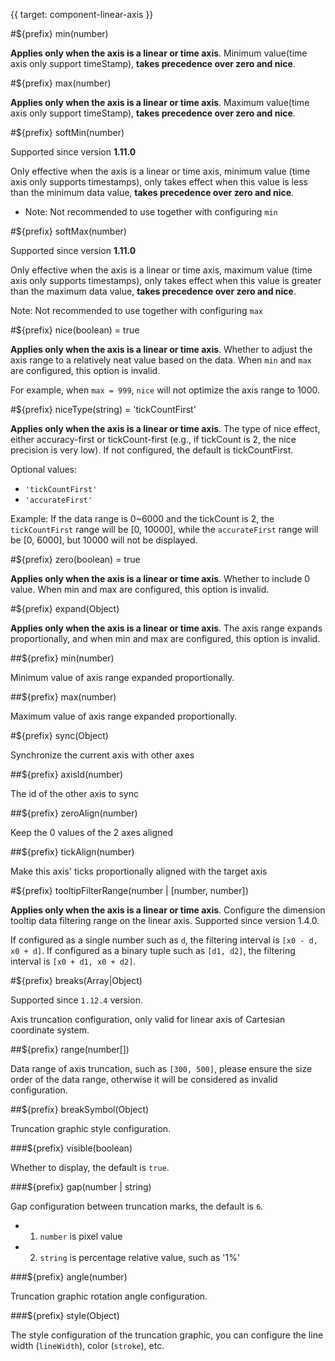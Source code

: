 {{ target: component-linear-axis }}

<!-- ILinearAxisSpec -->

#${prefix} min(number)

**Applies only when the axis is a linear or time axis**. Minimum value(time axis only support timeStamp), **takes precedence over zero and nice**.

#${prefix} max(number)

**Applies only when the axis is a linear or time axis**. Maximum value(time axis only support timeStamp), **takes precedence over zero and nice**.

#${prefix} softMin(number)

Supported since version **1.11.0**

Only effective when the axis is a linear or time axis, minimum value (time axis only supports timestamps), only takes effect when this value is less than the minimum data value, **takes precedence over zero and nice**.

- Note: Not recommended to use together with configuring `min`

#${prefix} softMax(number)

Supported since version **1.11.0**

Only effective when the axis is a linear or time axis, maximum value (time axis only supports timestamps), only takes effect when this value is greater than the maximum data value, **takes precedence over zero and nice**.

Note: Not recommended to use together with configuring `max`

#${prefix} nice(boolean) = true

**Applies only when the axis is a linear or time axis**. Whether to adjust the axis range to a relatively neat value based on the data. When `min` and `max` are configured, this option is invalid.

For example, when `max = 999`, `nice` will not optimize the axis range to 1000.

#${prefix} niceType(string) = 'tickCountFirst'

**Applies only when the axis is a linear or time axis**. The type of nice effect, either accuracy-first or tickCount-first (e.g., if tickCount is 2, the nice precision is very low). If not configured, the default is tickCountFirst.

Optional values:

- `'tickCountFirst'`
- `'accurateFirst'`

Example: If the data range is 0~6000 and the tickCount is 2, the `tickCountFirst` range will be [0, 10000], while the `accurateFirst` range will be [0, 6000], but 10000 will not be displayed.

#${prefix} zero(boolean) = true

**Applies only when the axis is a linear or time axis**. Whether to include 0 value. When min and max are configured, this option is invalid.

#${prefix} expand(Object)

**Applies only when the axis is a linear or time axis**. The axis range expands proportionally, and when min and max are configured, this option is invalid.

##${prefix} min(number)

Minimum value of axis range expanded proportionally.

##${prefix} max(number)

Maximum value of axis range expanded proportionally.

#${prefix} sync(Object)

Synchronize the current axis with other axes

##${prefix} axisId(number)

The id of the other axis to sync

##${prefix} zeroAlign(number)

Keep the 0 values of the 2 axes aligned

##${prefix} tickAlign(number)

Make this axis' ticks proportionally aligned with the target axis

#${prefix} tooltipFilterRange(number | [number, number])

**Applies only when the axis is a linear or time axis**. Configure the dimension tooltip data filtering range on the linear axis. Supported since version 1.4.0.

If configured as a single number such as `d`, the filtering interval is `[x0 - d, x0 + d]`. If configured as a binary tuple such as `[d1, d2]`, the filtering interval is `[x0 + d1, x0 + d2]`.

#${prefix} breaks(Array|Object)

Supported since `1.12.4` version.

Axis truncation configuration, only valid for linear axis of Cartesian coordinate system.

##${prefix} range(number[])

Data range of axis truncation, such as `[300, 500]`, please ensure the size order of the data range, otherwise it will be considered as invalid configuration.

##${prefix} breakSymbol(Object)

Truncation graphic style configuration.

###${prefix} visible(boolean)

Whether to display, the default is `true`.

###${prefix} gap(number | string)

Gap configuration between truncation marks, the default is `6`.

- 1. `number` is pixel value
- 2. `string` is percentage relative value, such as '1%'

###${prefix} angle(number)

Truncation graphic rotation angle configuration.

###${prefix} style(Object)

The style configuration of the truncation graphic, you can configure the line width (`lineWidth`), color (`stroke`), etc.
